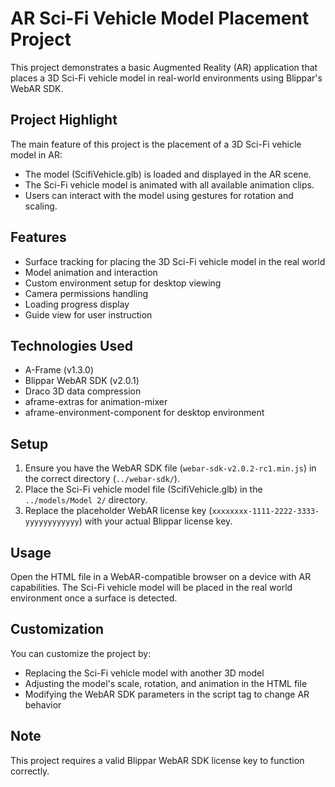 # AR Sci-Fi Vehicle Model Placement Project

This project demonstrates a basic Augmented Reality (AR) application that places a 3D Sci-Fi vehicle model in real-world environments using Blippar's WebAR SDK.

## Project Highlight

The main feature of this project is the placement of a 3D Sci-Fi vehicle model in AR:
- The model (ScifiVehicle.glb) is loaded and displayed in the AR scene.
- The Sci-Fi vehicle model is animated with all available animation clips.
- Users can interact with the model using gestures for rotation and scaling.

## Features

- Surface tracking for placing the 3D Sci-Fi vehicle model in the real world
- Model animation and interaction
- Custom environment setup for desktop viewing
- Camera permissions handling
- Loading progress display
- Guide view for user instruction

## Technologies Used

- A-Frame (v1.3.0)
- Blippar WebAR SDK (v2.0.1)
- Draco 3D data compression
- aframe-extras for animation-mixer
- aframe-environment-component for desktop environment

## Setup

1. Ensure you have the WebAR SDK file (`webar-sdk-v2.0.2-rc1.min.js`) in the correct directory (`../webar-sdk/`).
2. Place the Sci-Fi vehicle model file (ScifiVehicle.glb) in the `../models/Model 2/` directory.
3. Replace the placeholder WebAR license key (`xxxxxxxx-1111-2222-3333-yyyyyyyyyyyy`) with your actual Blippar license key.

## Usage

Open the HTML file in a WebAR-compatible browser on a device with AR capabilities. The Sci-Fi vehicle model will be placed in the real world environment once a surface is detected.

## Customization

You can customize the project by:
- Replacing the Sci-Fi vehicle model with another 3D model
- Adjusting the model's scale, rotation, and animation in the HTML file
- Modifying the WebAR SDK parameters in the script tag to change AR behavior

## Note

This project requires a valid Blippar WebAR SDK license key to function correctly.